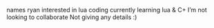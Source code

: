 names ryan
 interested in lua coding
 currently learning lua & C+
I’m not looking to collaborate
Not giving any details :)
